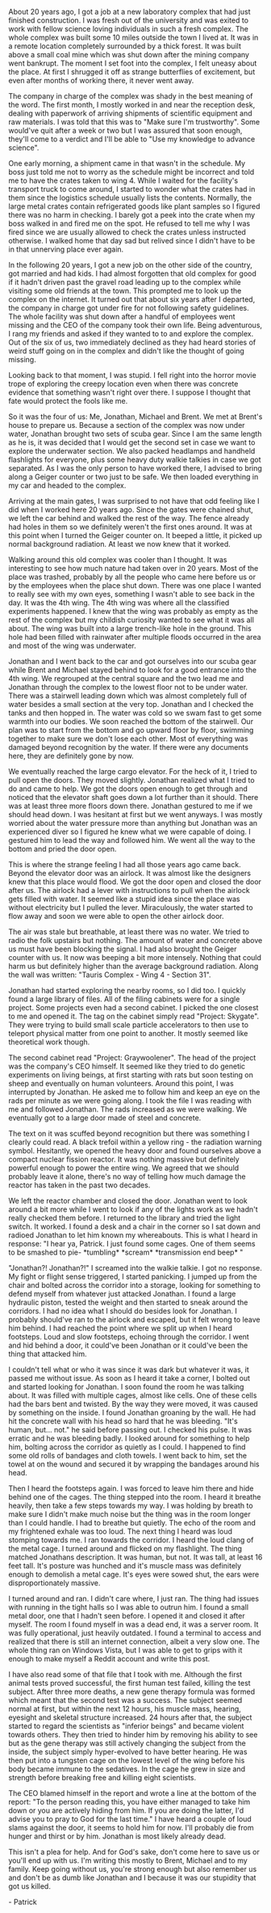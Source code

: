 About 20 years ago, I got a job at a new laboratory complex that had just finished construction. I was fresh out of the university and was exited to work with fellow science loving individuals in such a fresh complex. The whole complex was built some 10 miles outside the town I lived at. It was in a remote location completely surrounded by a thick forest. It was built above a small coal mine which was shut down after the mining company went bankrupt. The moment I set foot into the complex, I felt uneasy about the place. At first I shrugged it off as strange butterflies of excitement, but even after months of working there, it never went away.

The company in charge of the complex was shady in the best meaning of the word. The first month, I mostly worked in and near the reception desk, dealing with paperwork of arriving shipments of scientific equipment and raw materials. I was told that this was to "Make sure I'm trustworthy". Some would've quit after a week or two but I was assured that soon enough, they'll come to a verdict and I'll be able to "Use my knowledge to advance science".

One early morning, a shipment came in that wasn't in the schedule. My boss just told me not to worry as the schedule might be incorrect and told me to have the crates taken to wing 4. While I waited for the facility's transport truck to come around, I started to wonder what the crates had in them since the logistics schedule usually lists the contents. Normally, the large metal crates contain refrigerated goods like plant samples so I figured there was no harm in checking. I barely got a peek into the crate when my boss walked in and fired me on the spot. He refused to tell me why I was fired since we are usually allowed to check the crates unless instructed otherwise. I walked home that day sad but relived since I didn't have to be in that unnerving place ever again.

In the following 20 years, I got a new job on the other side of the country, got married and had kids. I had almost forgotten that old complex for good if it hadn't driven past the gravel road leading up to the complex while visiting some old friends at the town. This prompted me to look up the complex on the internet. It turned out that about six years after I departed, the company in charge got under fire for not following safety guidelines. The whole facility was shut down after a handful of employees went missing and the CEO of the company took their own life. Being adventurous, I rang my friends and asked if they wanted to to and explore the complex. Out of the six of us, two immediately declined as they had heard stories of weird stuff going on in the complex and didn't like the thought of going missing. 

Looking back to that moment, I was stupid. I fell right into the horror movie trope of exploring the creepy location even when there was concrete evidence that something wasn't right over there. I suppose I thought that fate would protect the fools like me.

So it was the four of us: Me, Jonathan, Michael and Brent. We met at Brent's house to prepare us. Because a section of the complex was now under water, Jonathan brought two sets of scuba gear. Since I am the same length as he is, it was decided that I would get the second set in case we want to explore the underwater section. We also packed headlamps and handheld flashlights for everyone, plus some heavy duty walkie talkies in case we got separated. As I was the only person to have worked there, I advised to bring along a Geiger counter or two just to be safe. We then loaded everything in my car and headed to the complex.

Arriving at the main gates, I was surprised to not have that odd feeling like I did when I worked here 20 years ago. Since the gates were chained shut, we left the car behind and walked the rest of the way. The fence already had holes in them so we definitely weren't the first ones around. It was at this point when I turned the Geiger counter on. It beeped a little, it picked up normal background radiation. At least we now knew that it worked. 

Walking around this old complex was cooler than I thought. It was interesting to see how much nature had taken over in 20 years. Most of the place was trashed, probably by all the people who came here before us or by the employees when the place shut down. There was one place I wanted to really see with my own eyes, something I wasn't able to see back in the day. It was the 4th wing. The 4th wing was where all the classified experiments happened. I knew that the wing was probably as empty as the rest of the complex but my childish curiosity wanted to see what it was all about. The wing was built into a large trench-like hole in the ground. This hole had been filled with rainwater after multiple floods occurred in the area and most of the wing was underwater. 

Jonathan and I went back to the car and got ourselves into our scuba gear while Brent and Michael stayed behind to look for a good entrance into the 4th wing. We regrouped at the central square and the two lead me and Jonathan through the complex to the lowest floor not to be under water. There was a stairwell leading down which was almost completely full of water besides a small section at the very top. Jonathan and I checked the tanks and then hopped in. The water was cold so we swam fast to get some warmth into our bodies. We soon reached the bottom of the stairwell. Our plan was to start from the bottom and go upward floor by floor, swimming together to make sure we don't lose each other. Most of everything was damaged beyond recognition by the water. If there were any documents here, they are definitely gone by now.

We eventually reached the large cargo elevator. For the heck of it, I tried to pull open the doors. They moved slightly. Jonathan realized what I tried to do and came to help. We got the doors open enough to get through and noticed that the elevator shaft goes down a lot further than it should. There was at least three more floors down there. Jonathan gestured to me if we should head down. I was hesitant at first but we went anyways. I was mostly worried about the water pressure more than anything but Jonathan was an experienced diver so I figured he knew what we were capable of doing. I gestured him to lead the way and followed him. We went all the way to the bottom and pried the door open. 

This is where the strange feeling I had all those years ago came back. Beyond the elevator door was an airlock. It was almost like the designers knew that this place would flood. We got the door open and closed the door after us. The airlock had a lever with instructions to pull when the airlock gets filled with water. It seemed like a stupid idea since the place was without electricity but I pulled the lever. Miraculously, the water started to flow away and soon we were able to open the other airlock door.

The air was stale but breathable, at least there was no water. We tried to radio the folk upstairs but nothing. The amount of water and concrete above us must have been blocking the signal. I had also brought the Geiger counter with us. It now was beeping a bit more intensely. Nothing that could harm us but definitely higher than the average background radiation. Along the wall was written: "Tauris Complex - Wing 4 - Section 31". 

Jonathan had started exploring the nearby rooms, so I did too. I quickly found a large library of files. All of the filing cabinets were for a single project. Some projects even had a second cabinet. I picked the one closest to me and opened it. The tag on the cabinet simply read "Project: Skygate". They were trying to build small scale particle accelerators to then use to teleport physical matter from one point to another. It mostly seemed like theoretical work though. 

The second cabinet read "Project: Graywoolener". The head of the project was the company's CEO himself. It seemed like they tried to do genetic experiments on living beings, at first starting with rats but soon testing on sheep and eventually on human volunteers. Around this point, I was interrupted by Jonathan. He asked me to follow him and keep an eye on the rads per minute as we were going along. I took the file I was reading with me and followed Jonathan. The rads increased as we were walking. We eventually got to a large door made of steel and concrete. 

The text on it was scuffed beyond recognition but there was something I clearly could read. A black trefoil within a yellow ring - the radiation warning symbol. Hesitantly, we opened the heavy door and found ourselves above a compact nuclear fission reactor. It was nothing massive but definitely powerful enough to power the entire wing. We agreed that we should probably leave it alone, there's no way of telling how much damage the reactor has taken in the past two decades. 

We left the reactor chamber and closed the door. Jonathan went to look around a bit more while I went to look if any of the lights work as we hadn't really checked them before. I returned to the library and tried the light switch. It worked. I found a desk and a chair in the corner so I sat down and radioed Jonathan to let him known my whereabouts. This is what I heard in response: "I hear ya, Patrick. I just found some cages. One of them seems to be smashed to pie- \*tumbling\* \*scream\* \*transmission end beep\* "

"Jonathan?! Jonathan?!" I screamed into the walkie talkie. I got no response. My fight or flight sense triggered, I started panicking. I jumped up from the chair and bolted across the corridor into a storage, looking for something to defend myself from whatever just attacked Jonathan. I found a large hydraulic piston, tested the weight and then started to sneak around the corridors. I had no idea what I should do besides look for Jonathan. I probably should've ran to the airlock and escaped, but it felt wrong to leave him behind. I had reached the point where we split up when I heard footsteps. Loud and slow footsteps, echoing through the corridor. I went and hid behind a door, it could've been Jonathan or it could've been the thing that attacked him. 

I couldn't tell what or who it was since it was dark but whatever it was, it passed me without issue. As soon as I heard it take a corner, I bolted out and started looking for Jonathan. I soon found the room he was talking about. It was filled with multiple cages, almost like cells. One of these cells had the bars bent and twisted. By the way they were moved, it was caused by something on the inside. I found Jonathan groaning by the wall. He had hit the concrete wall with his head so hard that he was bleeding. "It's human, but... not." he said before passing out. I checked his pulse. It was erratic and he was bleeding badly. I looked around for something to help him, bolting across the corridor as quietly as I could. I happened to find some old rolls of bandages and cloth towels. I went back to him, set the towel at on the wound and secured it by wrapping the bandages around his head.

Then I heard the footsteps again. I was forced to leave him there and hide behind one of the cages. The thing stepped into the room. I heard it breathe heavily, then take a few steps towards my way. I was holding by breath to make sure I didn't make much noise but the thing was in the room longer than I could handle. I had to breathe but quietly. The echo of the room and my frightened exhale was too loud. The next thing I heard was loud stomping towards me. I ran towards the corridor. I heard the loud clang of the metal cage. I turned around and flicked on my flashlight. The thing matched Jonathans description. It was human, but not. It was tall, at least 16 feet tall. It's posture was hunched and it's muscle mass was definitely enough to demolish a metal cage. It's eyes were sowed shut, the ears were disproportionately massive.

I turned around and ran. I didn't care where, I just ran. The thing had issues with running in the tight halls so I was able to outrun him. I found a small metal door, one that I hadn't seen before. I opened it and closed it after myself. The room I found myself in was a dead end, it was a server room. It was fully operational, just heavily outdated. I found a terminal to access and realized that there is still an internet connection, albeit a very slow one. The whole thing ran on Windows Vista, but I was able to get to grips with it enough to make myself a Reddit account and write this post. 

I have also read some of that file that I took with me. Although the first animal tests proved successful, the first human test failed, killing the test subject. After three more deaths, a new gene therapy formula was formed which meant that the second test was a success. The subject seemed normal at first, but within the next 12 hours, his muscle mass, hearing, eyesight and skeletal structure increased. 24 hours after that, the subject started to regard the scientists as "inferior beings" and became violent towards others. They then tried to hinder him by removing his ability to see but as the gene therapy was still actively changing the subject from the inside, the subject simply hyper-evolved to have better hearing. He was then put into a tungsten cage on the lowest level of the wing before his body became immune to the sedatives. In the cage he grew in size and strength before breaking free and killing eight scientists. 

The CEO blamed himself in the report and wrote a line at the bottom of the report: "To the person reading this, you have either managed to take him down or you are actively hiding from him. If you are doing the latter, I'd advise you to pray to God for the last time." I have heard a couple of loud slams against the door, it seems to hold him for now. I'll probably die from hunger and thirst or by him. Jonathan is most likely already dead. 

This isn't a plea for help. And for God's sake, don't come here to save us or you'll end up with us. I'm writing this mostly to Brent, Michael and to my family. Keep going without us, you're strong enough but also remember us and don't be as dumb like Jonathan and I because it was our stupidity that got us killed.

\- Patrick